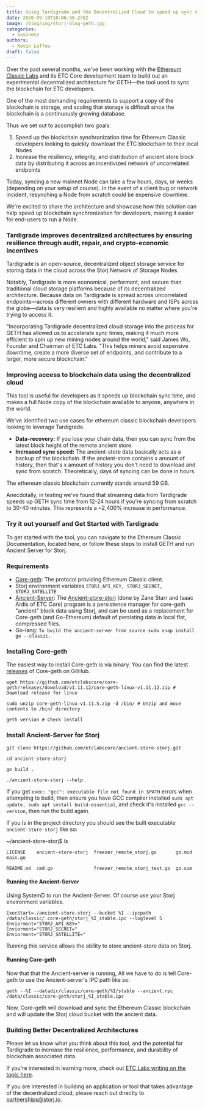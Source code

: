 ```yaml
---
title: Using Tardigrade and the Decentralized Cloud to speed up sync times for GETH
date: 2020-09-10T10:06:38.270Z
image: /blog/img/storj-blog-geth.jpg
categories:
  - business
authors:
  - Kevin Leffew
draft: false
---
```

Over the past several months, we've been working with the [Ethereum Classic Labs](https://etclabs.org/) and its ETC Core development team to build out an experimental decentralized architecture for GETH—the tool used to sync the blockchain for ETC developers.

One of the most demanding requirements to support a copy of the blockchain is storage, and scaling that storage is difficult since the blockchain is a continuously growing database.

Thus we set out to accomplish two goals:

1. Speed up  the blockchain synchronization time for Ethereum Classic developers looking to quickly download the ETC blockchain to their local Nodes
2. Increase the resiliency, integrity, and distribution of ancient store block data by distributing it across an incentivized network of uncorrelated endpoints

Today, syncing a new mainnet Node can take a few hours, days, or weeks (depending on your setup of course). In the event of a client bug or network incident, resynching a Node from scratch could be expensive downtime.

We're excited to share the architecture and showcase how this solution can help speed up blockchain synchronization for developers, making it easier for end-users to run a Node.

### Tardigrade improves decentralized architectures by ensuring resilience through audit, repair, and crypto-economic incentives

Tardigrade is an open-source, decentralized object storage service for storing data in the cloud across the Storj Network of Storage Nodes.

Notably, Tardigrade is more economical, performant, and secure than traditional cloud storage platforms because of its decentralized architecture. Because data on Tardigrade is spread across uncorrelated endpoints—across different owners with different hardware and ISPs across the globe—data is very resilient and highly available no matter where you're trying to access it.

"Incorporating Tardigrade decentralized cloud storage into the process for GETH has allowed us to accelerate sync times, making it much more efficient to spin up new mining nodes around the world," said James Wo, Founder and Chairman of ETC Labs. "This helps miners avoid expensive downtime, create a more diverse set of endpoints, and contribute to a larger, more secure blockchain."

### Improving access to blockchain data using the decentralized cloud

This tool is useful for developers as it speeds up blockchain sync time, and makes a full Node copy of the blockchain available to anyone, anywhere in the world.

We've identified two use cases for ethereum classic blockchain developers looking to leverage Tardigrade.

* **Data-recovery:** If you lose your chain data, then you can sync from the latest block height of the remote ancient store.
* **Increased sync speed:** The ancient-store data basically acts as a backup of the blockchain. If the ancient-store contains x amount of history, then that's x amount of history you don't need to download and sync from scratch. Theoretically, days of syncing can be done in hours.

The ethereum classic blockchain currently stands around 59 GB.

Anecdotally, in testing we've found that streaming data from Tardigrade speeds up GETH sync time from 12-24 hours if you're syncing from scratch to 30-40 minutes. This represents a ~2,400% increase in performance.

### Try it out yourself and Get Started with Tardigrade

To get started with the tool, you can navigate to the Ethereum Classic Documentation, located here, or follow these steps to install GETH and run Ancient Server for Storj.

### Requirements

* [Core-geth](https://core-geth.org/): The protocol providing Ethereum Classic client.
* Storj environment variables `STORJ_API_KEY, STORJ_SECRET, STORJ_SATELLITE`
* [Ancient-Server](https://github.com/etclabscore/ancient-store-storj): The [Ancient-store-storj](https://github.com/etclabscore/ancient-store-storj) (done by Zane Starr and Isaac Ardis of ETC Core) program is a persistence manager for core-geth "ancient" block data using Storj, and can be used as a replacement for Core-geth (and Go-Ethereum) default of persisting data in local flat, compressed files.
* Go-lang: `To build the ancient-server from source sudo snap install go --classic.`

### Installing Core-geth

The easiest way to install Core-geth is via binary. You can find the latest [releases](https://github.com/etclabscore/core-geth/releases) of Core-geth on GitHub.

`wget https://github.com/etclabscore/core-geth/releases/download/v1.11.12/core-geth-linux-v1.11.12.zip # Download release for linux`

`sudo unzip core-geth-linux-v1.11.5.zip -d /bin/ # Unzip and move contents to /bin/ directory`

`geth version # Check install`

### Install Ancient-Server for Storj

`git clone https://github.com/etclabscore/ancient-store-storj.git`

`cd ancient-store-storj`

`go build .`

`./ancient-store-storj --help`

If you get `exec: "gcc": executable file not found in $PATH` errors when attempting to build, then ensure you have GCC compiler installed `sudo apt update, sudo apt install build-essential`, and check it's installed `gcc --version`, then run the build again.

If you ls in the project directory you should see the built executable `ancient-store-storj` like so:

~/ancient-store-storj$ ls

`LICENSE    ancient-store-storj  freezer_remote_storj.go       go.mod  main.go`

`README.md  cmd.go               freezer_remote_storj_test.go  go.sum`

#### Running the Ancient-Server

Using SystemD to run the Ancient-Server. Of course use your Storj environment variables.

`ExecStart=./ancient-store-storj --bucket %I --ipcpath /data/classic/.core-geth/storj_%I_stable.ipc --loglevel 5`\
`Enviorment="STORJ_API_KEY="`\
`Enviorment="STORJ_SECRET="`\
`Enviorment="STORJ_SATELLITE="`

Running this service allows the ability to store ancient-store data on Storj.

#### Running Core-geth

Now that that the Ancient-server is running, All we have to do is tell Core-geth to use the Ancient-server's IPC path like so:

`geth --%I --datadir/classic/core-geth/%I/stable --ancient.rpc /data/classic/core-geth/storj_%I_stable.ipc`

Now, Core-geth will download and sync the Ethereum Classic blockchain and will update the Storj cloud bucket with the ancient data.

### Building Better Decentralized Architectures

Please let us know what you think about this tool, and the potential for Tardigrade to increase the resilience, performance, and durability of blockchain associated data.

If you're interested in learning more, check out [ETC Labs writing on the topic here](https://medium.com/ethereum-classic-labs/ethereum-classic-labs-joins-forces-with-storj-labs-947726b3ecdd).

If you are interested in building an application or tool that takes advantage of the decentralized cloud, please reach out directly to [partnerships@storj.io](mailto:partnerships@storj.io).